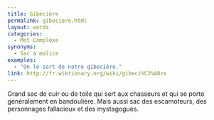 ```yaml
---
title: Gibecière
permalink: gibeciere.html
layout: words
categories:
  - Mot Complexe
synonyms:
  - Sac à malice
examples:
  - "On le sort de notre gibecière."
link: http://fr.wiktionary.org/wiki/gibeci%C3%A8re
---
```


Grand sac de cuir ou de toile qui sert aux chasseurs et qui se porte généralement en bandoulière.
Mais aussi sac des escamoteurs, des personnages fallacieux et des mystagogues.
